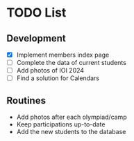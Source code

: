 # TODO List

## Development
- [x] Implement members index page
- [ ] Complete the data of current students
- [ ] Add photos of IOI 2024
- [ ] Find a solution for Calendars

## Routines
- Add photos after each olympiad/camp
- Keep participations up-to-date
- Add the new students to the database